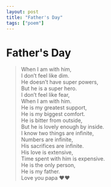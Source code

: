 ```yaml
---
layout: post
title: "Father's Day"
tags: ["poem"]
---
```


# Father's Day 

> When I am with him,  <br/>
> I don’t feel like dim. <br/>
> He doesn’t have super powers, <br/>
> But he is a super hero. <br/>
> I don’t feel like fear, <br/>
> When I am with him. <br/>
> He is my greatest support, <br/>
> He is my biggest comfort. <br/>
> He is bitter from outside, <br/>
> But he is lovely enough by inside. <br/>
> I know two things are infinite, <br/>
> Numbers are infinite, <br/>
> His sacrifices are infinite. <br/>
> His love is extensive, <br/>
> Time spent with him is expensive. <br/>
> He is the only person, <br/>
> He is my father. <br/>
> Love you papa ❤️❤️ <br/>

